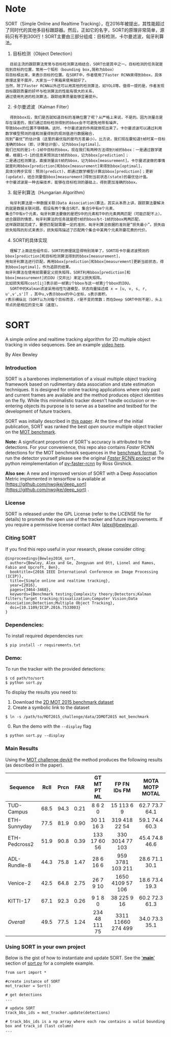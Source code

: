 Note
=====
SORT（Simple Online and Realtime Tracking），在2016年被提出，其性能超过了同时代的其他多目标跟踪器。然后，正如它的名字，SORT的原理非常简单，源码只有不到300行！SORT主要由三部分组成：目标检测，卡尔曼滤波，匈牙利算法。

1. 目标检测（Object Detection）
```
  目前主流的跟踪算法常常与目标检测算法相结合，SORT也是其中之一。目标检测的任务就是找到目标的位置，常用一个矩形（bounding box,简称为bbox）
将目标框出来，来表示目标的位置。在SORT中，作者使用了Faster RCNN来得到bbox，具体原理这里不展开，大家当一个黑箱来使用就好了。
当然，除了Faster RCNN以外还可以用其他的检测算法，如YOLO等。值得一提的是，作者发现目标跟踪质量的好坏与检测算法的性能有很大的关系，
通过使用先进的检测算法，跟踪结果质量能够显著提升。
```

2. 卡尔曼滤波（Kalman Filter）
```
  得到bbox后，我们是否就知道目标的准确位置了呢？从严格上来说，不是的。因为测量总是存在误差的，我们通过目标检测得到的bbox会不可避免地带有噪声，
导致bbox的位置不够精确。这时，卡尔曼滤波的作用就体现出来了。卡尔曼滤波可以通过利用数学模型预测的值和测量得到的观测值进行数据融合，
找到“最优”的估计值（这里的最优指的是均方差最小）。比方说，我们现在要知道t帧时某一目标准确的bbox（即，计算估计值），记为bbox[optimal]。
我们已知的是1~t-1帧中目标的bbox。现在我们有两种方法得到t帧的bbox：一是通过数学建模，根据1~t-1的信息来预测出t帧的bbox，记为bbox[prediction]；
二是通过检测算法，直接测量出t帧的bbox，记为bbox[measurement]。卡尔曼滤波做的事情就是利用bbox[prediction]和bbox[measurement]来得到bbox[optimal]，
具体分两步实现：预测(predict)，即通过数学模型计算出bbox[prediction]；更新(update)，结合测量值bbox[measurement]得到当前状态(state)的最优估计值。
卡尔曼滤波是一种去噪技术，能够在目标检测的基础上，得到更加准确的bbox。
```

3. 匈牙利算法（Hungarian Algorithm）
```
  匈牙利算法是一种数据关联(Data Association)算法，其实从本质上讲，跟踪算法要解决的就是数据关联问题。假设有两个集合S和T，集合S中有m个元素，
集合T中有n个元素，匈牙利算法要做的是把S中的元素和T中的元素两两匹配（可能匹配不上）。结合跟踪的情景，匈牙利算法的任务就是把t帧的bbox与t-1帧的bbox两两匹配，
这样跟踪就完成了。要想匹配就需要一定的准则，匈牙利算法依据的准则是“损失最小”。损失由损失矩阵的形式来表示，损失矩阵描述了匹配两个集合中某两个元素所要花费的代价。
```

4. SORT的具体实现
```
  理解了上面这些组件后，SORT的原理就显得特别简单了。SORT将卡尔曼滤波预测的bbox[prediction]和目标检测算法得到的bbox[measurement]，
用匈牙利算法进行匹配，再用bbox[prediction]和bbox[measurement]更新当前状态，得到bbox[optimal]，作为追踪的结果。
匈牙利算法在使用前需要定义损失矩阵，SORT利用bbox[prediction]和bbox[measurement]的IOU（交并比）来定义损失矩阵。
比如损失矩阵cost[ij]表示前一帧第i个bbox与这一帧第j个bbox的IOU。
  SORT中的Kalman滤波采用线性匀速模型，状态向量描述成 x = [u, v, s, r, u',v',s']T ，其中u,v表示bbox的中心坐标，s表示面积，
r表示横纵比（SORT认为对每个目标而言，r是不变的常数；而在Deep SORT中则不是），头上带点的是相应的变化率（速度）。
```
      

SORT
=====
A simple online and realtime tracking algorithm for 2D multiple object tracking in video sequences.
See an example [video here](https://alex.bewley.ai/misc/SORT-MOT17-06-FRCNN.webm).

By Alex Bewley  

### Introduction

SORT is a barebones implementation of a visual multiple object tracking framework based on rudimentary data association and state estimation techniques. It is designed for online tracking applications where only past and current frames are available and the method produces object identities on the fly. While this minimalistic tracker doesn't handle occlusion or re-entering objects its purpose is to serve as a baseline and testbed for the development of future trackers.

SORT was initially described in [this paper](http://arxiv.org/abs/1602.00763). At the time of the initial publication, SORT was ranked the best *open source* multiple object tracker on the [MOT benchmark](https://motchallenge.net/results/2D_MOT_2015/).

**Note:** A significant proportion of SORT's accuracy is attributed to the detections.
For your convenience, this repo also contains *Faster* RCNN detections for the MOT benchmark sequences in the [benchmark format](https://motchallenge.net/instructions/). To run the detector yourself please see the original [*Faster* RCNN project](https://github.com/ShaoqingRen/faster_rcnn) or the python reimplementation of [py-faster-rcnn](https://github.com/rbgirshick/py-faster-rcnn) by Ross Girshick.

**Also see:**
A new and improved version of SORT with a Deep Association Metric implemented in tensorflow is available at [https://github.com/nwojke/deep_sort](https://github.com/nwojke/deep_sort) .

### License

SORT is released under the GPL License (refer to the LICENSE file for details) to promote the open use of the tracker and future improvements. If you require a permissive license contact Alex (alex@bewley.ai).

### Citing SORT

If you find this repo useful in your research, please consider citing:

    @inproceedings{Bewley2016_sort,
      author={Bewley, Alex and Ge, Zongyuan and Ott, Lionel and Ramos, Fabio and Upcroft, Ben},
      booktitle={2016 IEEE International Conference on Image Processing (ICIP)},
      title={Simple online and realtime tracking},
      year={2016},
      pages={3464-3468},
      keywords={Benchmark testing;Complexity theory;Detectors;Kalman filters;Target tracking;Visualization;Computer Vision;Data Association;Detection;Multiple Object Tracking},
      doi={10.1109/ICIP.2016.7533003}
    }


### Dependencies:

To install required dependencies run:
```
$ pip install -r requirements.txt
```


### Demo:

To run the tracker with the provided detections:

```
$ cd path/to/sort
$ python sort.py
```

To display the results you need to:

1. Download the [2D MOT 2015 benchmark dataset](https://motchallenge.net/data/2D_MOT_2015/#download)
0. Create a symbolic link to the dataset
  ```
  $ ln -s /path/to/MOT2015_challenge/data/2DMOT2015 mot_benchmark
  ```
0. Run the demo with the ```--display``` flag
  ```
  $ python sort.py --display
  ```


### Main Results

Using the [MOT challenge devkit](https://motchallenge.net/devkit/) the method produces the following results (as described in the paper).

 Sequence       | Rcll | Prcn |  FAR | GT  MT  PT  ML|   FP    FN  IDs   FM|  MOTA  MOTP MOTAL
--------------- |:----:|:----:|:----:|:-------------:|:-------------------:|:------------------:
 TUD-Campus     | 68.5 | 94.3 | 0.21 |  8   6   2   0|   15   113    6    9|  62.7  73.7  64.1
 ETH-Sunnyday   | 77.5 | 81.9 | 0.90 | 30  11  16   3|  319   418   22   54|  59.1  74.4  60.3
 ETH-Pedcross2  | 51.9 | 90.8 | 0.39 | 133  17  60  56|  330  3014   77  103|  45.4  74.8  46.6
 ADL-Rundle-8   | 44.3 | 75.8 | 1.47 | 28   6  16   6|  959  3781  103  211|  28.6  71.1  30.1
 Venice-2       | 42.5 | 64.8 | 2.75 | 26   7   9  10| 1650  4109   57  106|  18.6  73.4  19.3
 KITTI-17       | 67.1 | 92.3 | 0.26 |  9   1   8   0|   38   225    9   16|  60.2  72.3  61.3
 *Overall*      | 49.5 | 77.5 | 1.24 | 234  48 111  75| 3311 11660  274  499|  34.0  73.3  35.1


### Using SORT in your own project

Below is the gist of how to instantiate and update SORT. See the ['__main__'](https://github.com/abewley/sort/blob/master/sort.py#L239) section of [sort.py](https://github.com/abewley/sort/blob/master/sort.py#L239) for a complete example.
    
    from sort import *
    
    #create instance of SORT
    mot_tracker = Sort() 
    
    # get detections
    ...
    
    # update SORT
    track_bbs_ids = mot_tracker.update(detections)

    # track_bbs_ids is a np array where each row contains a valid bounding box and track_id (last column)
    ...
    
 
